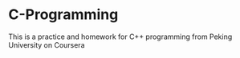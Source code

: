 # C-Programming
This is a practice and homework for C++ programming from Peking University on Coursera
